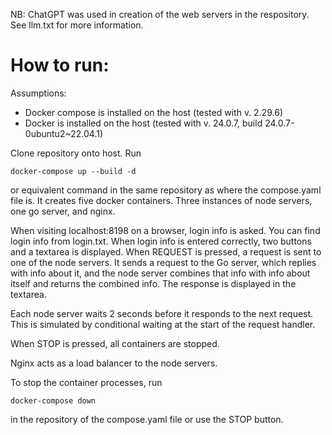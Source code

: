 NB: ChatGPT was used in creation of the web servers in the respository.
See llm.txt for more information.

# How to run:

Assumptions:
* Docker compose is installed on the host (tested with v. 2.29.6)
* Docker is installed on the host (tested with v. 24.0.7, build 24.0.7-0ubuntu2~22.04.1)

Clone repository onto host. Run

```
docker-compose up --build -d
```

or equivalent command in the same repository as where the compose.yaml file is.
It creates five docker containers. Three instances of node servers, one go server,
and nginx.

When visiting localhost:8198 on a browser, login info is asked. You can find login
info from login.txt. When login info is entered correctly, two buttons and
a textarea is displayed. When REQUEST is pressed, a request is sent to one of the
node servers. It sends a request to the Go server, which replies with info about it,
and the node server combines that info with info about itself and returns
the combined info. The response is displayed in the textarea.

Each node server waits 2 seconds before it responds to the next request.
This is simulated by conditional waiting at the start of the request handler.

When STOP is pressed, all containers are stopped.

Nginx acts as a load balancer to the node servers.


To stop the container processes, run
```
docker-compose down
```
in the repository of the compose.yaml file or use the STOP button.
